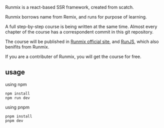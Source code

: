 Runmix is a react-based SSR framework, created from scatch. 

Runmix borrows name from Remix, and runs for purpose of learning.

A full step-by-step course is being written at the same time. Almost every chapter of the course has a correspondent commit in this git repository.

The course will be published in [Runmix official site](https://runmix.dev), and [RunJS](https://runjs.work), which also benifits from Runmix.

If you are a contributer of Runmix, you will get the course for free.

## usage

using npm
```
npm install
npm run dev
```

using pnpm
```
pnpm install
pnpm dev
```